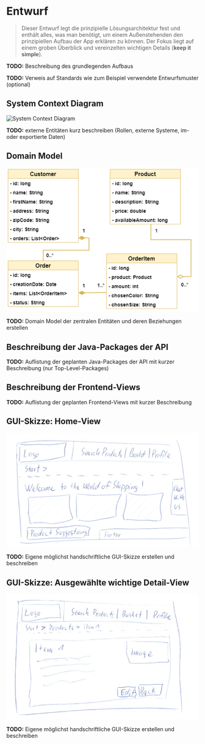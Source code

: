 # Entwurf

> Dieser Entwurf legt die prinzipielle Lösungsarchitektur fest und enthält alles, was man benötigt, um einem Außenstehenden den prinzipiellen Aufbau der App erklären zu können.
> Der Fokus liegt auf einem groben Überblick und vereinzelten wichtigen Details (**keep it simple**).

**TODO:** Beschreibung des grundlegenden Aufbaus

**TODO:** Verweis auf Standards wie zum Beispiel verwendete Entwurfsmuster (optional)

## System Context Diagram

![System Context Diagram](images/CryptoCurrency_context-diagram.png)

**TODO:**  externe Entitäten kurz beschreiben (Rollen, externe Systeme, im- oder exportierte Daten)

## Domain Model

![Domain Model](images/domain-model.png)

**TODO:** Domain Model der zentralen Entitäten und deren Beziehungen erstellen

## Beschreibung der Java-Packages der API

**TODO:** Auflistung der geplanten Java-Packages der API mit kurzer Beschreibung (nur Top-Level-Packages)

## Beschreibung der Frontend-Views

**TODO:** Auflistung der geplanten Frontend-Views mit kurzer Beschreibung

## GUI-Skizze: Home-View

![GUI Sketch Home View](sketches/gui-sketch-home-view.jpg)

**TODO:** Eigene möglichst handschriftliche GUI-Skizze erstellen und beschreiben

## GUI-Skizze: Ausgewählte wichtige Detail-View

![GUI Sketch Detail View](sketches/gui-sketch-detail-view.jpg)

**TODO:** Eigene möglichst handschriftliche GUI-Skizze erstellen und beschreiben
